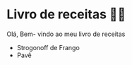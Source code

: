 # Livro de receitas :woman_cook:

Olá, Bem- vindo ao meu livro de receitas

- Strogonoff de Frango
- Pavê
